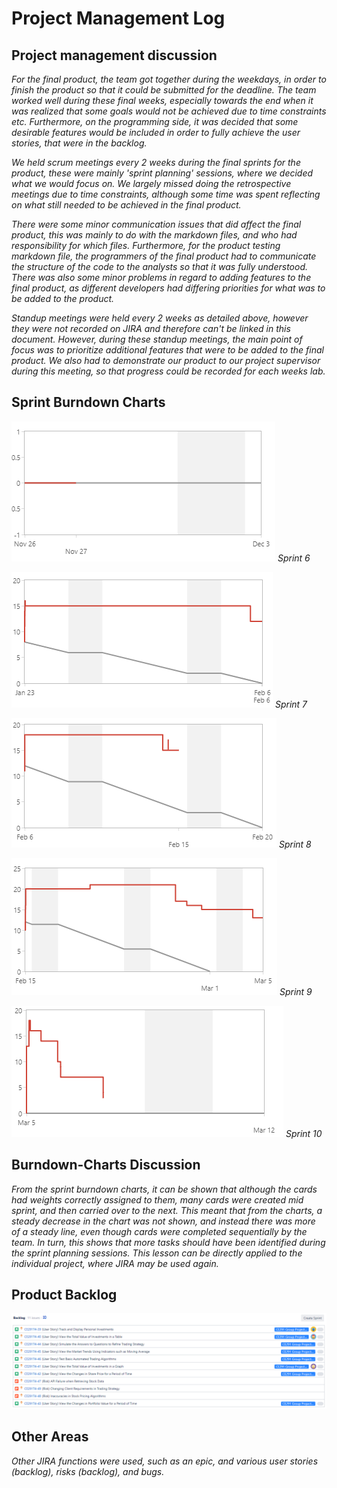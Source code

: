 # Project Management Log

## Project management discussion

*For the final product, the team got together during the weekdays, in order to finish the product so that it could be submitted for the deadline.*
*The team worked well during these final weeks, especially towards the end when it was realized that some goals would not be achieved due to time constraints etc.*
*Furthermore, on the programming side, it was decided that some desirable features would be included in order to fully achieve the user stories, that were in the backlog.*

*We held scrum meetings every 2 weeks during the final sprints for the product, these were mainly 'sprint planning' sessions, where we decided what we would focus on.*
*We largely missed doing the retrospective meetings due to time constraints, although some time was spent reflecting on what still needed to be achieved in the final product.*

*There were some minor communication issues that did affect the final product, this was mainly to do with the markdown files, and who had responsibility for which files.*
*Furthermore, for the product testing markdown file, the programmers of the final product had to communicate the structure of the code to the analysts so that it was fully understood.*
*There was also some minor problems in regard to adding features to the final product, as different developers had differing priorities for what was to be added to the product.*

*Standup meetings were held every 2 weeks as detailed above, however they were not recorded on JIRA and therefore can't be linked in this document.*
*However, during these standup meetings, the main point of focus was to prioritize additional features that were to be added to the final product.*
*We also had to demonstrate our product to our project supervisor during this meeting, so that progress could be recorded for each weeks lab.*

## Sprint Burndown Charts

![ScreenShot](screenshots/sprint6.png) 
*Sprint 6*

![ScreenShot](screenshots/sprint7.png) 
*Sprint 7*

![ScreenShot](screenshots/sprint8.png) 
*Sprint 8*

![ScreenShot](screenshots/sprint9.png) 
*Sprint 9*

![ScreenShot](screenshots/sprint10.png) 
*Sprint 10*

## Burndown-Charts Discussion

*From the sprint burndown charts, it can be shown that although the cards had weights correctly assigned to them, many cards were created mid sprint, and then carried over to the next.*
*This meant that from the charts, a steady decrease in the chart was not shown, and instead there was more of a steady line, even though cards were completed sequentially by the team.*
*In turn, this shows that more tasks should have been identified during the sprint planning sessions. This lesson can be directly applied to the individual project, where JIRA may be used again.*

## Product Backlog

![ScreenShot](screenshots/backlog.png) 

## Other Areas
*Other JIRA functions were used, such as an epic, and various user stories (backlog), risks (backlog), and bugs.*
